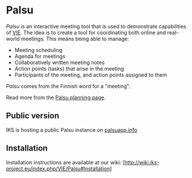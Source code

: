 Palsu
=====

*Palsu* is an interactive meeting tool that is used to demonstrate capabilities of [VIE](https://github.com/bergie/VIE). The idea is to create a tool for coordinating both online and real-world meetings. This means being able to manage:

* Meeting scheduling
* Agenda for meetings
* Collaboratively written meeting notes
* Action points (tasks) that arise in the meeting
* Participants of the meeting, and action points assigned to them

_Palsu_ comes from the Finnish word for a "meeting".

Read more from the [Palsu planning page](http://wiki.iks-project.eu/index.php/VIE/Palsu).

Public version
--------------

IKS is hosting a public Palsu instance on [palsuapp.info](http://palsuapp.info/)

Installation
------------

Installation instructions are available at our wiki: [http://wiki.iks-project.eu/index.php/VIE/Palsu#Installation]
